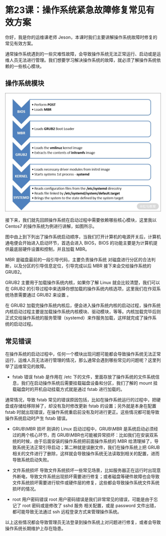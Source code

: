 # 第23课：操作系统紧急故障修复常见有效方案

你好，我是你的运维课老师 Jeson，本课时我们主要讲解操作系统故障时修复的常见有效方案。

通常操作系统遇到的一些灾难性故障，会导致操作系统无法正常运行、启动或是运维人员无法进行管理。我们想要学习解决操作系统的故障，就必须了解操作系统依赖的一些核心模块。

## 操作系统模块

![](/static/image/Ciqc1F66a-OAPlCNAAIm5pCaK9U962.jpg)

接下来，我们就先回顾操作系统在启动过程中需要依赖哪些核心模块，这里我以 Centos7 的操作系统为例进行讲解，如图所示。

图中由上到下列出了操作系统启动顺序，当我们打开计算机的电源开关后，计算机通电便会开始进入启动环节，首选会进入 BIOS，BIOS 的功能主要是为计算机提供最底层硬件设置和控制，并且加载 MBR。

MBR 是磁盘最前的一段引导代码，主要负责操作系统 对磁盘进行分区的合法判断，以及分区的引导信息定位，引导完成以后 MBR 接下来会交给操作系统的 GRUB2。

GRUB2 主要用于加载操作系统内核，如果你了解 Linux 就会比较清楚，我们可以在 GRUB2 的引导过程中来选择你想加载的操作系统内核选项，这里我们在作双系统场景需要通过 GRUB2 来设置 。

在 GRUB2 加载完操作系统内核后，便会进入操作系统内核的启动过程，操作系统内核启动过程主要是加载操作系统内核模块、驱动模块，等等。内核加载完毕后则正式交给操作系统的服务管理（systemd）来作服务加载，这样就完成了操作系统的启动过程。

## 常见错误

在操作系统的启动过程中，任何一个模块出现问题可能都会导致操作系统无法正常运行，运维人员无法进行管理的情况，那么通常会遇到哪些常见的问题呢？这里列举了运维常见的故障。

* fstab 错误
fstab 是作用在 /etc 下的文件，里面存放了操作系统的文件系统信息，我们在启动操作系统后需要挂载磁盘设备和分区，我们了解的 mount 挂载磁盘时的开机自动挂载方式就是通过 fstab 进行加载的。

通常情况，导致 fstab 常见的错误原因包括，比如在操作系统运行的过程中，把硬盘或存储给移除掉了，却没有及时修改更新 fstab 的设置；另外就是本身在配置 fstab 时就出现错误，在操作系统重启前没有及时进行更正。这些情况都可能导致操作系统启动时产生 fstab 错误。

* GRUB\MBR 损坏
刚讲的 Linux 启动过程中，GRUB\MBR 是系统启动必须经过的两个核心环节，而 GRUB\MBR也可能被异常损坏：比如我们在安装双系统的时候，由于后面安装的操作系统把前面操作系统的 MBR 给清理掉了，导致系统无法正常引导启动；第二种就是误删文件，我们在操作系统上把 GRUB 相关的文件进行了删除，这样就会导致操作系统无法读取到相关的配置，进而导致系统启动失败。

* 文件系统损坏
导致文件系统损坏一些常见场景，比如服务器正在运行时出现意外断电，导致文件系统出现损坏需要进行修复；或者磁盘等硬件故障也会导致文件系统损坏需要进行软件或硬件层的修复，这些都会导致操作系统文件系统损坏的情况。

* root 用户密码错误
root 用户密码错误是我们非常常见的错误，可能是由于忘记了 root 密码或是修改了 sshd 服务 相关配置，或是 password 文件出错，都可能导致无法通过 ssh 远程登录方式来管理操作系统。

以上这些情况都会导致管理员无法登录到操作系统上对问题进行修复，或者会导致操作系统长期维护上存在隐患。